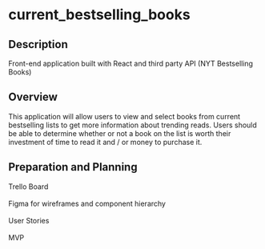 # current_bestselling_books

## Description
Front-end application built with React and third party API (NYT Bestselling Books)

## Overview
This application will allow users to view and select books from current bestselling lists to get more information about trending reads. Users should be able to determine whether or not a book on the list is worth their investment of time to read it and / or money to purchase it.

## Preparation and Planning
Trello Board <br>
<br>
Figma for wireframes and component hierarchy <br>
<br>
User Stories <br>
<br>
MVP


